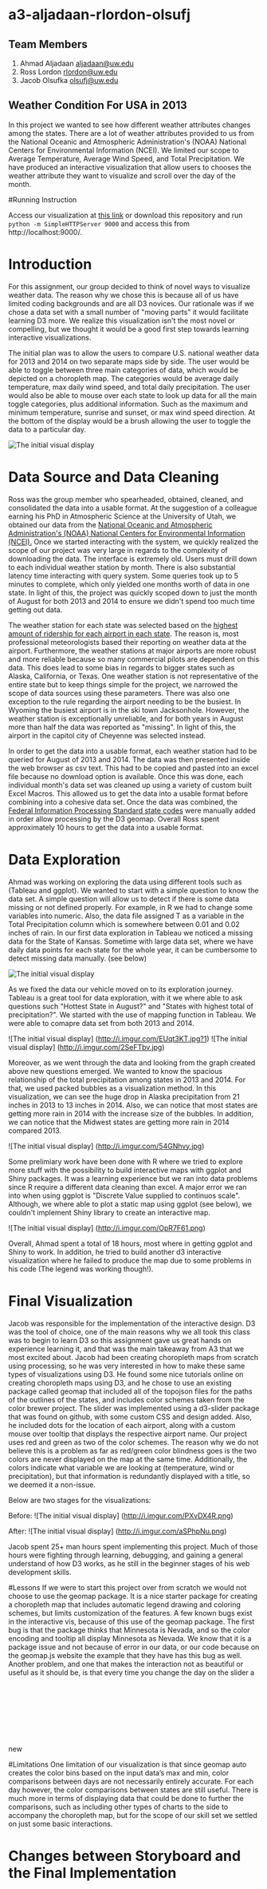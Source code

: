 a3-aljadaan-rlordon-olsufj
===============

## Team Members

1. Ahmad Aljadaan aljadaan@uw.edu
2. Ross Lordon rlordon@uw.edu
3. Jacob Olsufka olsufj@uw.edu

## Weather Condition For USA in 2013
In this project we wanted to see how different weather attributes changes among the states. There are a lot of weather attributes provided to us from the National Oceanic and Atmospheric Administration's (NOAA) National Centers for Environmental Information (NCEI). We limited our scope to Average Temperature, Average Wind Speed, and Total Precipitation. We have produced an interactive visualization that allow users to chooses the weather attribute they want to visualize and scroll over the day of the month.

#Running Instruction

Access our visualization at [this link](https://cse512-15s.github.io/a3-aljadaan-rlordon-olsufj/index.html) or download this repository and run `python -m SimpleHTTPServer 9000` and access this from http://localhost:9000/.

# Introduction
For this assignment, our group decided to think of novel ways to visualize weather data. The reason why we chose this is because all of us have limited coding backgrounds and are all D3 novices. Our rationale was if we chose a data set with a small number of "moving parts" it would facilitate learning D3 more. We realize this visualization isn't the most novel or compelling, but we thought it would be a good first step towards learning interactive visualizations.

The initial plan was to allow the users to compare U.S. national weather data for 2013 and 2014 on two separate maps side by side. The user would be able to toggle between three main categories of data, which would be depicted on a choropleth map. The categories would be average daily temperature, max daily wind speed, and total daily precipitation. The user would also be able to mouse over each state to look up data for all the main toggle categories, plus additional information. Such as the maximum and minimum temperature, sunrise and sunset, or max wind speed direction. At the bottom of the display would be a brush allowing the user to toggle the data to a particular day.

![The initial visual display](http://i.imgur.com/oy6KrhN.jpg)

# Data Source and Data Cleaning
Ross was the group member who spearheaded, obtained, cleaned, and consolidated the data into a usable format. At the suggestion of a colleague earning his PhD in Atmospheric Science at the University of Utah, we obtained our data from the [National Oceanic and Atmospheric Administration's (NOAA) National Centers for Environmental Information (NCEI).](https://www.ncdc.noaa.gov/) Once we started interacting with the system, we quickly realized the scope of our project was very large in regards to the complexity of downloading the data. The interface is extremely old. Users must drill down to each individual weather station by month. There is also substantial latency time interacting with query system. Some queries took up to 5 minutes to complete, which only yielded one months worth of data in one state. In light of this, the project was quickly scoped down to just the month of August for both 2013 and 2014 to ensure we didn't spend too much time getting out data. 

The weather station for each state was selected based on the [highest amount of ridership for each airport in each state](https://en.wikipedia.org/wiki/List_of_airports_in_the_United_States). The reason is, most professional meteorologists based their reporting on weather data at the airport. Furthermore, the weather stations at major airports are more robust and more reliable because so many commercial pilots are dependent on this data. This does lead to some bias in regards to bigger states such as Alaska, California, or Texas. One weather station is not representative of the entire state but to keep things simple for the project, we narrowed the scope of data sources using these parameters. There was also one exception to the rule regarding the airport needing to be the busiest. In Wyoming the busiest airport is in the ski town Jacksonhole. However, the weather station is exceptionally unreliable, and for both years in August more than half the data was reported as "missing". In light of this, the airport in the capitol city of Cheyenne was selected instead. 

In order to get the data into a usable format, each weather station had to be queried for August of 2013 and 2014. The data was then presented inside the web browser as csv text. This had to be copied and pasted into an excel file because no download option is available. Once this was done, each individual month's data set was cleaned up using a variety of custom built Excel Macros. This allowed us to get the data into a usable format before combining into a cohesive data set. Once the data was combined, the [Federal Information Processing Standard state codes](https://en.wikipedia.org/wiki/Federal_Information_Processing_Standard_state_code) were manually added in order allow processing by the D3 geomap. Overall Ross spent approximately 10 hours to get the data into a usable format. 

# Data Exploration
Ahmad was working on exploring the data using different tools such as (Tableau and ggplot). We wanted to start with a simple question to know the data set. A simple question will allow us to detect if there is some data missing or not defined properly. For example, in R we had to change some variables into numeric. Also, the data file assigned T as a variable in the Total Precipitation column which is somewhere between 0.01 and 0.02 inches of rain. In our first data exploration in Tableau we noticed a missing data for the State of Kansas. Sometime with large data set, where we have daily data points for each state for the whole year, it can be cumbersome to detect missing data manually. (see below)

![The initial visual display](http://i.imgur.com/4XGgBM0.png?1)

As we fixed the data our vehicle moved on to its exploration journey. Tableau is a great tool for data exploration, with it we where able to ask questions such "Hottest State in August?" and "States with highest total of precipitation?". We started with the use of mapping function in Tableau. We were able to comapre data set from both 2013 and 2014.

![The initial visual display] (http://i.imgur.com/EUqt3KT.jpg?1)
![The initial visual display] (http://i.imgur.com/2SeFTbv.jpg)

Moreover, as we went through the data and looking from the graph created above new questions emerged. We wanted to know the spacious relationship of the total precipitation among states in 2013 and 2014. For that, we used packed bubbles as a visualization method. In this visualization, we can see the huge drop in Alaska precipitation from 21 inches in 2013 to 13 inches in 2014. Also, we can notice that most states are getting more rain in 2014 with the increase size of the bubbles. In addition, we can notice that the Midwest states are getting more rain in 2014 compared 2013. 

![The initial visual display] (http://i.imgur.com/54GNhvy.jpg)

Some prelimiary work have been done with R where we tried to explore more stuff with the possibility to build interactive maps with ggplot and Shiny packages. It was a learning experience but we ran into data problems since R require a different data cleaning than excel. A major error we ran into when using ggplot is "Discrete Value supplied to continuos scale". Although, we where able to plot a static map using ggplot (see below), we couldn't implement Shiny library to create an interactive map. 

![The initial visual display] (http://i.imgur.com/OpR7F61.png)

Overall, Ahmad spent a total of 18 hours, most where in getting ggplot and Shiny to work. In addition, he tried to build another d3 interactive visualization where he failed to produce the map due to some problems in his code (The legend was working though!).

# Final Visualization
Jacob was responsible for the implementation of the interactive design. D3 was the tool of choice, one of the main reasons why we all took this class was to begin to learn D3 so this assignment gave us great hands on experience learning it, and that was the main takeaway from A3 that we most excited about. Jacob had been creating choropleth maps from scratch using processing, so he was very interested in how to make these same types of visualizations using D3.
He found some nice tutorials online on creating choropleth maps using D3, and he chose to use an existing package called geomap that included all of the topojson files for the paths of the outlines of the states, and includes color schemes taken from the color brewer project. The slider was implemented using a d3-slider package that was found on github, with some custom CSS and design added. Also, he included dots for the location of each airport, along with a custom mouse over tooltip that displays the respective airport name. 
Our project uses red and green as two of the color schemes. The reason why we do not believe this is a problem as far as red/green color blindness goes is the two colors are never displayed on the map at the same time. Additionally, the colors indicate what variable we are looking at (temperature, wind or precipitation), but that information is redundantly displayed with a title, so we deemed it a non-issue.

Below are two stages for the visualizations:

Before:
![The initial visual display] (http://i.imgur.com/PXvDX4R.png)

After:
![The initial visual display] (http://i.imgur.com/aSPhpNu.png)

Jacob spent 25+ man hours spent implementing this project. Much of those hours were fighting through learning, debugging, and gaining a general understand of how D3 works, as he still in the beginner stages of his web development skills. 

#Lessons
If we were to start this project over from scratch we would not choose to use the geomap package. It is a nice starter package for creating a choropleth map that includes automatic legend drawing and coloring schemes, but limits customization of the features. A few known bugs exist in the interactive vis, because of this use of the geomap package. The first bug is that the package thinks that Minnesota is Nevada, and so the color encoding and tooltip all display Minnesota as Nevada. We know that it is a package issue and not because of error in our data, or our code because on the geomap.js website the example that they have has this bug as well. Another problem, and one that makes the interaction not as beautiful or useful as it should be, is that every time you change the day on the slider a new <svg> is created to display the resulting map so there is this annoying flashing effect. When you drag the slider this flashing takes away from the ability to perceive changes in the map. In the geomap package, you call the map to be drawn through a map.draw command, and digging into the geomap.js we discovered that every time the draw command is called it appends a new svg to the DOM. Clearly this package was not created to be redrawn in an interactive way like we are doing, and if we would have realized this earlier we would have been able to switch our efforts to a new strategy. We were unable to implement the two different maps for each year strategy that we had initially intended for, again because the geomap implementation did not allow for this. A final bug is that when you click on portion of the map to zoom, the airport dots do not zoom with them. All in all, the next step for us in our learning process will be to create something like this without the help of geomap (coding from scratch).

#Limitations
One limitation of our visualization is that since geomap auto creates the color bins based on the input data’s max and min, color comparisons between days are not necessarily entirely accurate. For each day however, the color comparisons between states are still useful. There is much more in terms of displaying data that could be done to further the comparisons, such as including other types of charts to the side to accompany the choropleth map, but for the scope of our skill set we settled on just some basic interactions. 
 
# Changes between Storyboard and the Final Implementation

